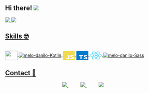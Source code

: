  ## Hi there! <img src="https://raw.githubusercontent.com/iampavangandhi/iampavangandhi/master/gifs/Hi.gif" width="30px"></h2>
 
 <div>
  <a href="https://github.com/melo-danilo">
  <img height="180em" src="https://github-readme-stats.vercel.app/api?username=melo-danilo&show_icons=true&theme=dracula&include_all_commits=true&count_private=true"/>
  <img height="180em" src="https://github-readme-stats.vercel.app/api/top-langs/?username=melo-danilo&layout=compact&langs_count=7&theme=dracula"/>
 </div>
 
 ## Skills :nerd_face:
<div style="display: inline_block"><br>
 <img align="center" alt"melo-danilo-Flutter" height="30" width="40" src="https://user-images.githubusercontent.com/69170713/128801878-3019ac29-d98a-4c49-9209-b7c6e2c41677.png">
 <img align="center" alt="melo-danilo-Kotlin" height="28" width="35" src="https://user-images.githubusercontent.com/69170713/128801733-c9b795f8-1882-4816-ac66-e3b8b2c2d823.png">
 <img align="center" alt="melo-danilo-Js" height="30" width="40" src="https://raw.githubusercontent.com/devicons/devicon/master/icons/javascript/javascript-plain.svg">
 <img align="center" alt="melo-danilo-Ts" height="30" width="40" src="https://raw.githubusercontent.com/devicons/devicon/master/icons/typescript/typescript-plain.svg">
 <img align="center" alt="melo-danilo-React" height="30" width="40" src="https://raw.githubusercontent.com/devicons/devicon/master/icons/react/react-original.svg">
 <img align="center" alt="melo-danilo-Sass" height="40" width="45" src="https://user-images.githubusercontent.com/69170713/128802153-078b501c-3384-420f-b754-4e57f0d3704f.png">
</div>
 
 ## Contact :iphone:

<p align="center">
    <a href="https://github.com/melo-danilo">
        <img  src="https://img.shields.io/badge/github-%23100000.svg?&style=for-the-badge&logo=github&logoColor=white&link=mailto:https://github.com/melo-danilo">
    </a>
    &nbsp;&nbsp;&nbsp;&nbsp;&nbsp;&nbsp;&nbsp;&nbsp;&nbsp;
    <a href="mailto:danilofr.melo@gmail.com">
        <img src="https://img.shields.io/badge/gmail-D14836?&style=for-the-badge&logo=gmail&logoColor=white&link=mailto:danilofr.melo@gmail.com">
    </a>
    &nbsp;&nbsp;&nbsp;&nbsp;&nbsp;&nbsp;&nbsp;&nbsp;&nbsp;
    <a href="https://www.linkedin.com/in/danilofr-melo/">
        <img src="https://img.shields.io/badge/linkedin-%230077B5.svg?&style=for-the-badge&logo=linkedin&logoColor=white&link=mailto:https://www.linkedin.com/in/danilofr-melo/">
    </a>
</p>
 

